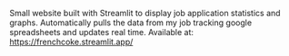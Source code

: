 Small website built with Streamlit to display job application statistics and graphs. Automatically pulls the data from my job tracking google spreadsheets and updates real time. Available at: https://frenchcoke.streamlit.app/
